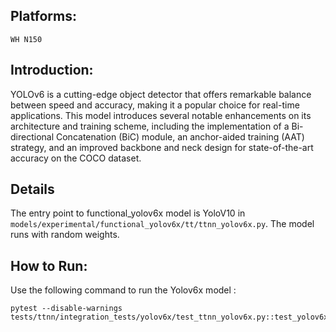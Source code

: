 ## Platforms:
    WH N150

## Introduction:
YOLOv6 is a cutting-edge object detector that offers remarkable balance between speed and accuracy, making it a popular choice for real-time applications. This model introduces several notable enhancements on its architecture and training scheme, including the implementation of a Bi-directional Concatenation (BiC) module, an anchor-aided training (AAT) strategy, and an improved backbone and neck design for state-of-the-art accuracy on the COCO dataset.

## Details
The entry point to functional_yolov6x model is YoloV10 in `models/experimental/functional_yolov6x/tt/ttnn_yolov6x.py`. The
model runs with random weights.

## How to Run:
Use the following command to run the Yolov6x model :

```
pytest --disable-warnings tests/ttnn/integration_tests/yolov6x/test_ttnn_yolov6x.py::test_yolov6x
```
